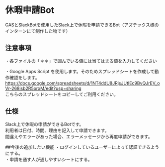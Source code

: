 # 休暇申請Bot
GASとSlackBotを使用したSlack上で休暇を申請できるBot（アズテックス様のインターンにて制作した物です）

## 注意事項
・各ファイルの「＊＊」で囲んでいる値には当てはまる値を入力してください  

・Google Apps Script を使用します。そのためスプレッドシートを作成して動作確認をします。  
  https://docs.google.com/spreadsheets/d/1NT4ddU8JRjsJUtIEc9BvQJrEV_oVr-268isb2R5orxM/edit?usp=sharing  
  こちらのスプレッドシートをコピーしてご利用ください。  

## 仕様
Slack上で休暇の申請ができるBotです。  
利用者は日付、時間、理由を記入して申請できます。  
間違えやエラーがあった場合、エラーメッセージから再度申請ができます。

##今後の追加したい機能
・ログインしているユーザーによって認証できるようにする。  
・申請を通す人が通しやすいシートにする。
